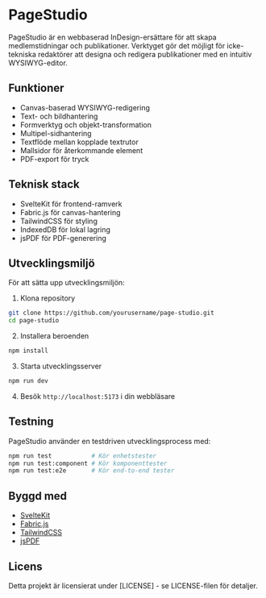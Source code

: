 # PageStudio

PageStudio är en webbaserad InDesign-ersättare för att skapa medlemstidningar och publikationer. Verktyget gör det möjligt för icke-tekniska redaktörer att designa och redigera publikationer med en intuitiv WYSIWYG-editor.

## Funktioner

- Canvas-baserad WYSIWYG-redigering
- Text- och bildhantering
- Formverktyg och objekt-transformation
- Multipel-sidhantering
- Textflöde mellan kopplade textrutor
- Mallsidor för återkommande element
- PDF-export för tryck

## Teknisk stack

- SvelteKit för frontend-ramverk
- Fabric.js för canvas-hantering
- TailwindCSS för styling
- IndexedDB för lokal lagring
- jsPDF för PDF-generering

## Utvecklingsmiljö

För att sätta upp utvecklingsmiljön:

1. Klona repository
```bash
git clone https://github.com/yourusername/page-studio.git
cd page-studio
```

2. Installera beroenden
```bash
npm install
```

3. Starta utvecklingsserver
```bash
npm run dev
```

4. Besök `http://localhost:5173` i din webbläsare

## Testning

PageStudio använder en testdriven utvecklingsprocess med:

```bash
npm run test           # Kör enhetstester
npm run test:component # Kör komponenttester
npm run test:e2e       # Kör end-to-end tester
```

## Byggd med

- [SvelteKit](https://kit.svelte.dev/)
- [Fabric.js](http://fabricjs.com/)
- [TailwindCSS](https://tailwindcss.com/)
- [jsPDF](https://github.com/MrRio/jsPDF)

## Licens

Detta projekt är licensierat under [LICENSE] - se LICENSE-filen för detaljer.